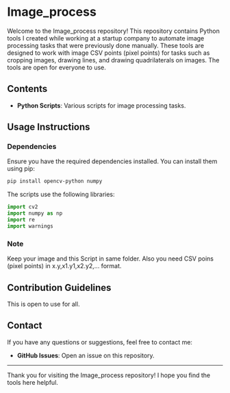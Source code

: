 # Image_process

Welcome to the Image_process repository! This repository contains Python tools I created while working at a startup company to automate image processing tasks that were previously done manually. These tools are designed to work with image CSV points (pixel points) for tasks such as cropping images, drawing lines, and drawing quadrilaterals on images. The tools are open for everyone to use.

## Contents

- **Python Scripts**: Various scripts for image processing tasks.

## Usage Instructions

### Dependencies

Ensure you have the required dependencies installed. You can install them using pip:

```bash
pip install opencv-python numpy
```

The scripts use the following libraries:

```python
import cv2
import numpy as np
import re
import warnings
```

### Note
Keep your image and this Script in same folder. Also you need CSV poins (pixel points) in x.y,x1.y1,x2.y2,... format.


## Contribution Guidelines

This is open to use for all.

## Contact

If you have any questions or suggestions, feel free to contact me:
- **GitHub Issues**: Open an issue on this repository.

---

Thank you for visiting the Image_process repository! I hope you find the tools here helpful.
